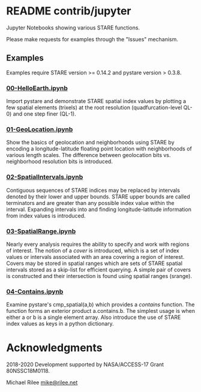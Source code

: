 
# README contrib/jupyter

Jupyter Notebooks showing various STARE functions.

Please make requests for examples through the "Issues" mechanism.

## Examples

Examples require STARE version >= 0.14.2 and pystare version > 0.3.8.

### [00-HelloEarth.ipynb](00-HelloEarth.ipynb)

Import pystare and demonstrate STARE spatial index values by plotting
a few spatial elements (trixels) at the root resolution
(quadfurcation-level QL-0) and one step finer (QL-1).

### [01-GeoLocation.ipynb](01-GeoLocation.ipynb)

Show the basics of geolocation and neighborhoods using STARE by
encoding a longitude-latitude floating point location with
neighborhoods of various length scales. The difference between
geolocation bits vs. neighborhood resolution bits is introduced.

### [02-SpatialIntervals.ipynb](02-SpatialIntervals.ipynb)

Contiguous sequences of STARE indices may be replaced by intervals
denoted by their lower and upper bounds. STARE upper bounds are called
terminators and are greater than any possible index value within the
interval. Expanding intervals into and finding longitude-latitude
information from index values is introduced.

### [03-SpatialRange.ipynb](03-SpatialRange.ipynb)

Nearly every analysis requires the ability to specify and work with
regions of interest. The notion of a *cover* is introduced, which is a
set of index values or intervals associated with an area covering a
region of interest. Covers may be stored in spatial ranges which are
sets of STARE spatial intervals stored as a skip-list for efficient
querying. A simple pair of covers is constructed and their
intersection is found using spatial ranges (srange).


### [04-Contains.ipynb](04-Contains.ipynb)

Examine pystare's cmp_spatial(a,b) which provides a *contains*
function. The function forms an exterior product a.contains.b. The
simplest usage is when either a or b is a single element array. Also
introduce the use of STARE index values as keys in a python
dictionary.



# Acknowledgments

2018-2020 Development supported by NASA/ACCESS-17 Grant 80NSSC18M0118.

Michael Rilee
mike@rilee.net


